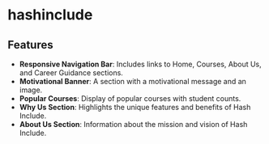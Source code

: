 # hashinclude

## Features
- **Responsive Navigation Bar**: Includes links to Home, Courses, About Us, and Career Guidance sections.
- **Motivational Banner**: A section with a motivational message and an image.
- **Popular Courses**: Display of popular courses with student counts.
- **Why Us Section**: Highlights the unique features and benefits of Hash Include.
- **About Us Section**: Information about the mission and vision of Hash Include.